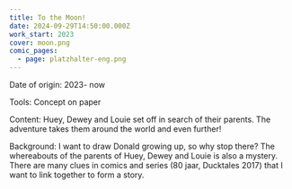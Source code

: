 ```yaml
---
title: To the Moon!
date: 2024-09-29T14:50:00.000Z
work_start: 2023
cover: moon.png
comic_pages:
  - page: platzhalter-eng.png
---
```



Date of origin: 2023- now

Tools: Concept on paper

Content: Huey, Dewey and Louie set off in search of their parents. The adventure takes them around the world and even further!

Background: I want to draw Donald growing up, so why stop there? The whereabouts of the parents of Huey, Dewey and Louie is also a mystery. There are many clues in comics and series (80 jaar, Ducktales 2017) that I want to link together to form a story.
